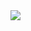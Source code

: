 <img src="https://github.com/Theobragstad/Theobragstad/assets/48075045/59ada7c4-c89c-4282-8679-18a3e16e1f4f" style="width=100%">
